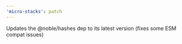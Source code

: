 ```yaml
---
'micro-stacks': patch
---
```


Updates the @noble/hashes dep to its latest version (fixes some ESM compat issues)
